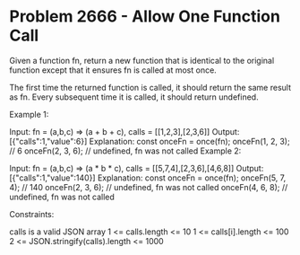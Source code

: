 # Problem 2666 - Allow One Function Call 


Given a function fn, return a new function that is identical to the original function except that it ensures fn is called at most once.

The first time the returned function is called, it should return the same result as fn.
Every subsequent time it is called, it should return undefined.


Example 1:

Input: fn = (a,b,c) => (a + b + c), calls = [[1,2,3],[2,3,6]]
Output: [{"calls":1,"value":6}]
Explanation:
const onceFn = once(fn);
onceFn(1, 2, 3); // 6
onceFn(2, 3, 6); // undefined, fn was not called
Example 2:

Input: fn = (a,b,c) => (a * b * c), calls = [[5,7,4],[2,3,6],[4,6,8]]
Output: [{"calls":1,"value":140}]
Explanation:
const onceFn = once(fn);
onceFn(5, 7, 4); // 140
onceFn(2, 3, 6); // undefined, fn was not called
onceFn(4, 6, 8); // undefined, fn was not called


Constraints:

calls is a valid JSON array
1 <= calls.length <= 10
1 <= calls[i].length <= 100
2 <= JSON.stringify(calls).length <= 1000
